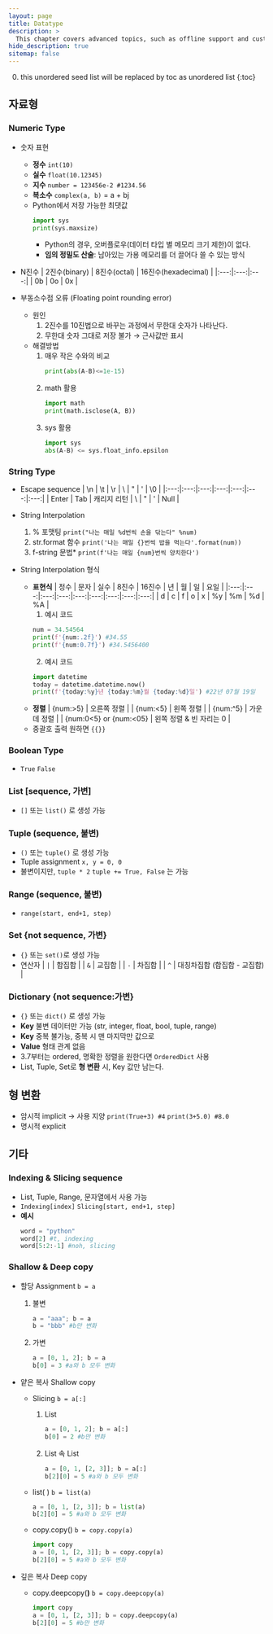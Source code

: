 ```yaml
---
layout: page
title: Datatype
description: >
  This chapter covers advanced topics, such as offline support and custom JS builds. Codings skills are recommended.
hide_description: true
sitemap: false
---
```

0. this unordered seed list will be replaced by toc as unordered list
{:toc}

## 자료형

### Numeric Type
- 숫자 표현
    - **정수** `int(10)`
    - **실수** `float(10.12345)`
    - **지수** `number = 123456e-2 #1234.56`
    - **복소수** `complex(a, b)` = a + bj
    - Python에서 저장 가능한 최댓값
        ```python
        import sys
        print(sys.maxsize)
        ```
        - Python의 경우, 오버플로우(데이터 타입 별 메모리 크기 제한)이 없다.
        - **임의 정밀도 산술**: 남아있는 가용 메모리를 더 끌어다 쓸 수 있는 방식

- N진수
    | 2진수(binary) | 8진수(octal) | 16진수(hexadecimal) |
    |:---:|:---:|:---:|
    | 0b | 0o | 0x |
    
- 부동소수점 오류 (Floating point rounding error)
    - 원인
        1. 2진수를 10진법으로 바꾸는 과정에서 무한대 숫자가 나타난다.
        2. 무한대 숫자 그대로 저장 불가 → 근사값만 표시
    - 해결방법
        1. 매우 작은 수와의 비교
            ```python
            print(abs(A-B)<=1e-15)
            ```
        2. math 활용
            ```python
            import math
            print(math.isclose(A, B))
            ```
        3. sys 활용
            ```python
            import sys
            abs(A-B) <= sys.float_info.epsilon
            ```

### String Type
- Escape sequence
    | \n | \t | \r | \\ | \" | \' | \0 |
    |:---:|:---:|:---:|:---:|:---:|:---:|:---:|
    | Enter | Tab | 캐리지 리턴 | \ | " | \' | Null |
    
- String Interpolation
    1. % 포맷팅
        `print("나는 매일 %d번씩 손을 닦는다" %num)`
    2. str.format 함수
        `print('나는 매일 {}번씩 밥을 먹는다'.format(num))`
    3. f-string 문법*
        `print(f'나는 매일 {num}번씩 양치한다')`
        
- String Interpolation 형식
    - **표현식**
        | 정수 | 문자 | 실수 | 8진수 | 16진수 | 년 | 월 | 일 | 요일 |
        |:---:|:---:|:---:|:---:|:---:|:---:|:---:|:---:|:---:|
        | d | c | f | o | x | %y | %m | %d | %A |
        1. 예시 코드
        ```python
        num = 34.54564
        print(f'{num:.2f}') #34.55
        print(f'{num:0.7f}') #34.5456400
        ```
        2. 예시 코드
        ```python
        import datetime
        today = datetime.datetime.now()
        print(f'{today:%y}년 {today:%m}월 {today:%d}일') #22년 07월 19일
        ```
    - **정렬**
        | {num:>5} | 오른쪽 정렬 |
        | {num:<5} | 왼쪽 정렬 |
        | {num:^5} | 가운데 정렬 |
        | {num:0<5} or {num:<05} | 왼쪽 정렬 & 빈 자리는 0 |
    - 중괄호 출력 원하면 `{{}}`

### Boolean Type
- `True` `False`

### List [sequence, 가변]
- `[]` 또는 `list()` 로 생성 가능

### Tuple (sequence, 불변)
- `()` 또는 `tuple()` 로 생성 가능
- Tuple assignment `x, y = 0, 0`
- 불변이지만, `tuple * 2` `tuple += True, False` 는 가능

### Range (sequence, 불변)
- `range(start, end+1, step)`

### Set {not sequence, 가변}
- `{}` 또는 `set()`로 생성 가능
- 연산자
    | `|` | 합집합 |
    | `&` | 교집합 |
    | `-` | 차집합 |
    | `^` | 대칭차집합 (합집합 - 교집합) |

### Dictionary {not sequence:가변}
- `{}` 또는 `dict()` 로 생성 가능
- **Key** 불변 데이터만 가능 (str, integer, float, bool, tuple, range)
- **Key** 중복 불가능, 중복 시 맨 마지막만 값으로
- **Value** 형태 관계 없음
- 3.7부터는 ordered, 명확한 정렬을 원한다면 `OrderedDict` 사용
- List, Tuple, Set로 **형 변환** 시, Key 값만 남는다.

## 형 변환
- 암시적 implicit → 사용 지양 `print(True+3) #4` `print(3+5.0) #8.0`
- 명시적 explicit

## 기타

### Indexing & Slicing sequence
- List, Tuple, Range, 문자열에서 사용 가능
- `Indexing[index]` `Slicing[start, end+1, step]`
- **예시**
    ```python
    word = "python"
    word[2] #t, indexing
    word[5:2:-1] #noh, slicing
    ```

### Shallow & Deep copy
- 할당 Assignment `b = a`
    1. 불변
        ```python
        a = "aaa"; b = a
        b = "bbb" #b만 변화
        ```
    2. 가변
        ```python
        a = [0, 1, 2]; b = a
        b[0] = 3 #a와 b 모두 변화
        ```
        
- 얕은 복사 Shallow copy
    - Slicing `b = a[:]`
        1. List
            
            ```python
            a = [0, 1, 2]; b = a[:]
            b[0] = 2 #b만 변화
            ```
            
        2. List 속 List
            
            ```python
            a = [0, 1, [2, 3]]; b = a[:]
            b[2][0] = 5 #a와 b 모두 변화
            ```
    - list( ) `b = list(a)`
        ```python
        a = [0, 1, [2, 3]]; b = list(a)
        b[2][0] = 5 #a와 b 모두 변화
        ```
    - copy.copy() `b = copy.copy(a)`
        ```python
        import copy
        a = [0, 1, [2, 3]]; b = copy.copy(a)
        b[2][0] = 5 #a와 b 모두 변화
        ```
        
- 깊은 복사 Deep copy
    - copy.deepcopy(**)** `b = copy.deepcopy(a)`
        ```python
        import copy
        a = [0, 1, [2, 3]]; b = copy.deepcopy(a)
        b[2][0] = 5 #b만 변화
        ```
